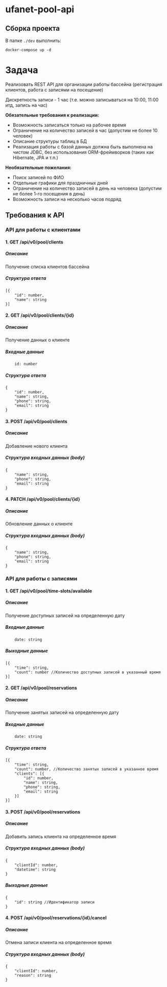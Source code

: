 # ufanet-pool-api

## Сборка проекта
В папке `./dev` выполнить:
```
docker-compose up -d
```

# Задача
Реализовать REST API для организации работы бассейна (регистрация клиентов, работа с записями на посещение)

Дискретность записи - 1 час (т.е. можно записываться на 10:00, 11:00 итд, запись на час)

**Обязательные требования к реализации:**
- Возможность записаться только на рабочее время
- Ограничение на количество записей в час (допустим не более 10 человек)
- Описание структуры таблиц в БД
- Реализация работы с базой данных должна быть выполнена на чистом JDBC, без использования ORM-фреймворков (таких как Hibernate, JPA и т.п.)

**Необязательные пожелания:**
- Поиск записей по ФИО
- Отдельные графики для праздничных дней
- Ограничение на количество записей в день на человека (допустим не более 1-го посещения в день)
- Возможность записи на несколько часов подряд

## Требования к API

### API для работы с клиентами

#### 1. GET /api/v0/pool/clients

##### Описание
Получение списка клиентов бассейна

##### Структура ответа
```
[{
    "id": number,
    "name": string
}]
```

#### 2. GET /api/v0/pool/clients/{id}

##### Описание
Получение данных о клиенте

##### Входные данные
```
    id: number
```

##### Структура ответа
```
{
    "id": number,
    "name": string,
    "phone": string,
    "email": string
}
```

#### 3. POST /api/v0/pool/clients

##### Описание
Добавление нового клиента

##### Структура входных данных (body)
```
{
    "name": string,
    "phone": string,
    "email": string
}    
```

#### 4. PATCH /api/v0/pool/clients/{id}

##### Описание
Обновление данных о клиенте

##### Структура входных данных (body)
```
{
    "name": string,
    "phone": string,
    "email": string
}    
```

### API для работы с записями

#### 1. GET /api/v0/pool/time-slots/available

##### Описание
Получение доступных записей на определенную дату

##### Входные данные
```
    date: string
```

##### Выходные данные
```
[{
    "time": string,
    "count": number //Количество доступных записей в указанный время 
}]
```

#### 2. GET /api/v0/pool/reservations

##### Описание
Получение занятых записей на определенную дату

##### Входные данные
```
    date: string
```

##### Структура ответа
```
[{
    "time": string,
    "count": number, //Количество занятых записей в указанное время
    "clients": [{
        "id": number,
        "name": string,
        "phone": string,
        "email": string
    }]
}]
```

#### 3. POST /api/v0/pool/reservations

##### Описание
Добавить запись клиента на определенное время

##### Структура входных данных (body)
```
{
    "clientId": number,
    "datetime": string
}
```

##### Выходные данные
```
{
    "id": string //Идентификатор записи
}
```

#### 4. POST /api/v0/pool/reservations/{id}/cancel

##### Описание
Отмена записи клиента на определенное время

##### Структура входных данных (body)
```
{
    "clientId": number,
    "reason": string
}
```
